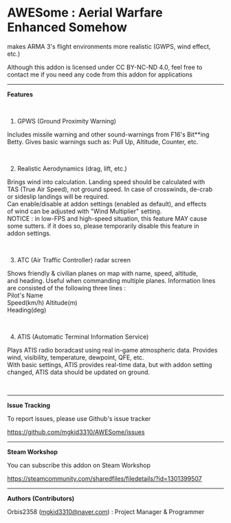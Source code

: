 # AWESome : Aerial Warfare Enhanced Somehow   

makes ARMA 3's flight environments more realistic (GWPS, wind effect,  
etc.)  

Although this addon is licensed under CC BY-NC-ND 4.0, feel free to  
contact me if you need any code from this addon for applications  

----

**Features**  

&nbsp;

1. GPWS (Ground Proximity Warning)  

Includes missile warning and other sound-warnings from F16's Bit**ing  
Betty. Gives basic warnings such as: Pull Up, Altitude, Counter, etc.  

&nbsp;

2. Realistic Aerodynamics (drag, lift, etc.)  

Brings wind into calculation. Landing speed should be calculated with  
TAS (True Air Speed), not ground speed. In case of crosswinds, de-crab  
or sideslip landings will be required.  
Can enable/disable at addon settings (enabled as default), and effects  
of wind can be adjusted with "Wind Multiplier" setting.  
NOTICE : in low-FPS and high-speed situation, this feature MAY cause  
some sutters. if it does so, please temporarily disable this feature in  
addon settings.  

&nbsp;

3. ATC (Air Traffic Controller) radar screen  

Shows friendly & civilian planes on map with name, speed, altitude,  
and heading. Useful when commanding multiple planes. Information lines  
are consisted of the following three lines :  
Pilot's Name  
Speed(km/h) Altitude(m)  
Heading(deg)  

&nbsp;

4. ATIS (Automatic Terminal Information Service)  

Plays ATIS radio boradcast using real in-game atmospheric data. Provides  
wind, visibility, temperature, dewpoint, QFE, etc.  
With basic settings, ATIS provides real-time data, but with addon setting  
changed, ATIS data should be updated on ground.  

&nbsp;

----

**Issue Tracking**  

To report issues, please use Github's issue tracker  

https://github.com/mgkid3310/AWESome/issues  

----

**Steam Workshop**  

You can subscribe this addon on Steam Workshop  

https://steamcommunity.com/sharedfiles/filedetails/?id=1301399507

----

**Authors (Contributors)**  

Orbis2358 (mgkid3310@naver.com) : Project Manager & Programmer  
